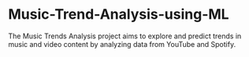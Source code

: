 # Music-Trend-Analysis-using-ML
The Music Trends Analysis project aims to explore and predict trends in music and video content by analyzing data from YouTube and Spotify.
